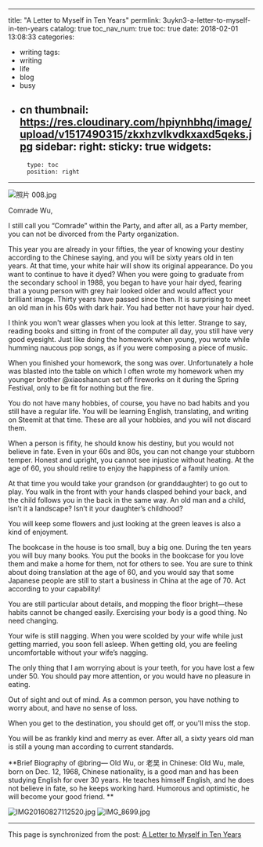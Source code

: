 
---
title: "A Letter to Myself in Ten Years"
permlink: 3uykn3-a-letter-to-myself-in-ten-years
catalog: true
toc_nav_num: true
toc: true
date: 2018-02-01 13:08:33
categories:
- writing
tags:
- writing
- life
- blog
- busy
- cn
thumbnail: https://res.cloudinary.com/hpiynhbhq/image/upload/v1517490315/zkxhzvlkvdkxaxd5qeks.jpg
sidebar:
    right:
        sticky: true
widgets:
    -
        type: toc
        position: right
---


![照片 008.jpg](https://res.cloudinary.com/hpiynhbhq/image/upload/v1517490315/zkxhzvlkvdkxaxd5qeks.jpg)



Comrade Wu,

I still call you “Comrade” within the Party, and after all, as a Party member, you can not be divorced from the Party organization.

This year you are already in your fifties, the year of knowing your destiny according to the Chinese saying, and you will be sixty years old in ten years. At that time, your white hair will show its original appearance. Do you want to continue to have it dyed? When you were going to graduate from the secondary school in 1988, you began to have your hair dyed, fearing that a young person with grey hair looked older and would affect your brilliant image. Thirty years have passed since then. It is surprising to meet an old man in his 60s with dark hair. You had better not have your hair dyed. 

I think you won't wear glasses when you look at this letter. Strange to say, reading books and sitting in front of the computer all day, you still have very good eyesight. Just like doing the homework when young, you wrote while humming naucous pop songs, as if you were composing a piece of music. 

When you finished your homework, the song was over. Unfortunately a hole was blasted into the table on which I often wrote my homework when my younger brother @xiaoshancun set off fireworks on it during the Spring Festival, only to be fit for nothing but the fire.

You do not have many hobbies, of course, you have no bad habits and you still have a regular life. You will be learning English, translating, and writing on Steemit at that time. These are all your hobbies, and you will not discard them.

When a person is fifity, he should know his destiny, but you would not believe in fate. Even in your 60s and 80s, you can not change your stubborn temper. Honest and upright, you cannot see injustice without heating. At the age of 60, you should retire to enjoy the happiness of a family union.

At that time you would take your grandson (or granddaughter) to go out to play. You walk in the front with your hands clasped behind your back, and the child follows you in the back in the same way. An old man and a child, isn’t it a landscape? Isn’t it your daughter’s childhood?

You will keep some flowers and just looking at the green leaves is also a kind of enjoyment.

The bookcase in the house is too small, buy a big one. During the ten years you will buy many books. You put the books in the bookcase for you love them and make a home for them, not for others to see. 
You are sure to think about doing translation at the age of 60, and you would say that some Japanese people are still to start a business in China at the age of 70. Act according to your capability!

You are still particular about details, and mopping the floor bright—these habits cannot be changed easily. Exercising your body is a good thing. No need changing.

Your wife is still nagging. When you were scolded by your wife while just getting married, you soon fell asleep. When getting old, you are feeling uncomfortable without your wife’s nagging.

The only thing that I am worrying about is your teeth, for you have lost a few under 50. You should pay more attention, or you would have no pleasure in eating. 

Out of sight and out of mind. As a common person, you have nothing to worry about, and have no sense of loss. 

When you get to the destination, you should get off, or you'll miss the stop.

You will be as frankly kind and merry as ever. After all, a sixty years old man is still a young man according to current standards.

**Brief Biography of @bring— Old Wu, or 老吴 in Chinese: Old Wu, male, born on Dec. 12, 1968, Chinese nationality, is a good man and has been studying English for over 30 years. He teaches himself English, and he does not believe in fate, so he keeps working hard. Humorous and optimistic, he will become your good friend. **

![IMG20160827112520.jpg](https://res.cloudinary.com/hpiynhbhq/image/upload/v1517490430/krnqhv0tywgh1pgfmcpm.jpg)
![IMG_8699.jpg](https://res.cloudinary.com/hpiynhbhq/image/upload/v1517490441/jmmfupzxplnfsqtoutzm.jpg)



- - -

This page is synchronized from the post: [A Letter to Myself in Ten Years](https://steemit.com/@bring/3uykn3-a-letter-to-myself-in-ten-years)
